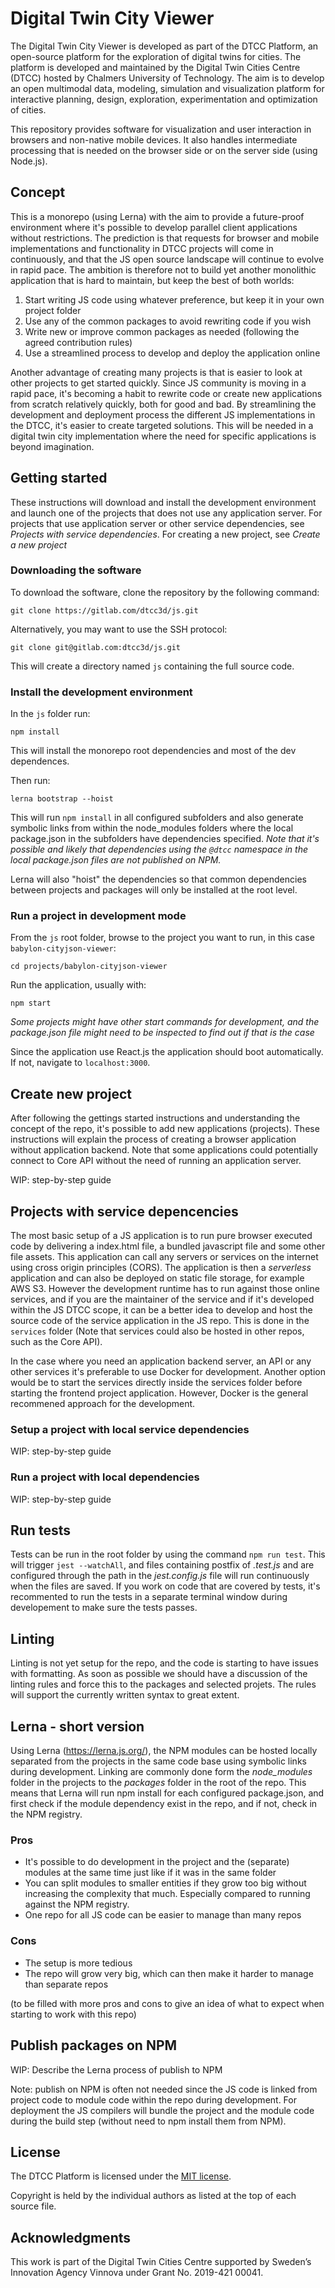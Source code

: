 # Digital Twin City Viewer

The Digital Twin City Viewer is developed as part of the DTCC Platform, an open-source platform for the
exploration of digital twins for cities. The platform is developed and
maintained by the Digital Twin Cities Centre (DTCC) hosted by Chalmers
University of Technology. The aim is to develop an open multimodal
data, modeling, simulation and visualization platform for interactive
planning, design, exploration, experimentation and optimization of
cities.

This repository provides software for visualization and user interaction in browsers and non-native mobile devices. It also handles intermediate processing that is needed on the browser side or on the server side (using Node.js).

## Concept

This is a monorepo (using Lerna) with the aim to provide a future-proof environment where it's possible to develop parallel client applications without restrictions. The prediction is that requests for browser and mobile implementations and functionality in DTCC projects will come in continuously, and that the JS open source landscape will continue to evolve in rapid pace. The ambition is therefore not to build yet another monolithic application that is hard to maintain, but keep the best of both worlds:

1. Start writing JS code using whatever preference, but keep it in your own project folder
2. Use any of the common packages to avoid rewriting code if you wish
3. Write new or improve common packages as needed (following the agreed contribution rules)
4. Use a streamlined process to develop and deploy the application online

Another advantage of creating many projects is that is easier to look at other projects to get started quickly. Since JS community is moving in a rapid pace, it's becoming a habit to rewrite code or create new applications from scratch relatively quickly, both for good and bad. By streamlining the development and deployment process the different JS implementations in the DTCC, it's easier to create targeted solutions. This will be needed in a digital twin city implementation where the need for specific applications is beyond imagination.

## Getting started

These instructions will download and install the development environment and launch one of the projects that does not use any application server. For projects that use application server or other service dependencies, see _Projects with service dependencies_. For creating a new project, see _Create a new project_

### Downloading the software

To download the software, clone the repository by the following command:

    git clone https://gitlab.com/dtcc3d/js.git

Alternatively, you may want to use the SSH protocol:

    git clone git@gitlab.com:dtcc3d/js.git

This will create a directory named `js` containing the full source code.

### Install the development environment

In the `js` folder run:

    npm install

This will install the monorepo root dependencies and most of the dev dependences.

Then run:

    lerna bootstrap --hoist

This will run `npm install` in all configured subfolders and also generate symbolic links from within the node_modules folders where the local package.json in the subfolders have dependencies specified. _Note that it's possible and likely that dependencies using the `@dtcc` namespace in the local package.json files are not published on NPM._

Lerna will also "hoist" the dependencies so that common dependencies between projects and packages will only be installed at the root level.

### Run a project in development mode

From the `js` root folder, browse to the project you want to run, in this case `babylon-cityjson-viewer`:

    cd projects/babylon-cityjson-viewer

Run the application, usually with:

    npm start

_Some projects might have other start commands for development, and the package.json file might need to be inspected to find out if that is the case_

Since the application use React.js the application should boot automatically. If not, navigate to `localhost:3000`.

## Create new project

After following the gettings started instructions and understanding the concept of the repo, it's possible to add new applications (projects). These instructions will explain the process of creating a browser application without application backend. Note that some applications could potentially connect to Core API without the need of running an application server.

WIP: step-by-step guide

## Projects with service depencencies

The most basic setup of a JS application is to run pure browser executed code by delivering a index.html file, a bundled javascript file and some other file assets. This application can call any servers or services on the internet using cross origin principles (CORS). The application is then a _serverless_ application and can also be deployed on static file storage, for example AWS S3. However the development runtime has to run against those online services, and if you are the maintainer of the service and if it's developed within the JS DTCC scope, it can be a better idea to develop and host the source code of the service application in the JS repo. This is done in the `services` folder (Note that services could also be hosted in other repos, such as the Core API).

In the case where you need an application backend server, an API or any other services it's preferable to use Docker for development. Another option would be to start the services directly inside the services folder before starting the frontend project application. However, Docker is the general recommened approach for the development.

### Setup a project with local service dependencies

WIP: step-by-step guide

### Run a project with local dependencies

WIP: step-by-step guide

## Run tests

Tests can be run in the root folder by using the command `npm run test`. This will trigger `jest --watchAll`, and files containing postfix of _.test.js_ and are configured through the path in the _jest.config.js_ file will run continuously when the files are saved. If you work on code that are covered by tests, it's recommented to run the tests in a separate terminal window during developement to make sure the tests passes.

## Linting

Linting is not yet setup for the repo, and the code is starting to have issues with formatting. As soon as possible we should have a discussion of the linting rules and force this to the packages and selected projets. The rules will support the currently written syntax to great extent.

## Lerna - short version

Using Lerna (https://lerna.js.org/), the NPM modules can be hosted locally separated from the projects in the same code base using symbolic links during development. Linking are commonly done form the _node_modules_ folder in the projects to the _packages_ folder in the root of the repo. This means that Lerna will run npm install for each configured package.json, and first check if the module dependency exist in the repo, and if not, check in the NPM registry.

### Pros

- It's possible to do development in the project and the (separate) modules at the same time just like if it was in the same folder
- You can split modules to smaller entities if they grow too big without increasing the complexity that much. Especially compared to running against the NPM registry.
- One repo for all JS code can be easier to manage than many repos

### Cons

- The setup is more tedious
- The repo will grow very big, which can then make it harder to manage than separate repos

(to be filled with more pros and cons to give an idea of what to expect when starting to work with this repo)

## Publish packages on NPM

WIP: Describe the Lerna process of publish to NPM

Note: publish on NPM is often not needed since the JS code is linked from project code to module code within the repo during development. For deployment the JS compilers will bundle the project and the module code during the build step (without need to npm install them from NPM).

## License

The DTCC Platform is licensed under the [MIT
license](https://opensource.org/licenses/MIT).

Copyright is held by the individual authors as listed at the top of
each source file.

## Acknowledgments

This work is part of the Digital Twin Cities Centre supported by
Sweden’s Innovation Agency Vinnova under Grant No. 2019-421 00041.
